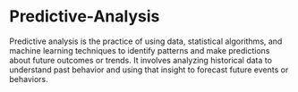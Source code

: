 # Predictive-Analysis
Predictive analysis is the practice of using data, statistical algorithms, and machine learning techniques to identify patterns and make predictions about future outcomes or trends. It involves analyzing historical data to understand past behavior and using that insight to forecast future events or behaviors.
